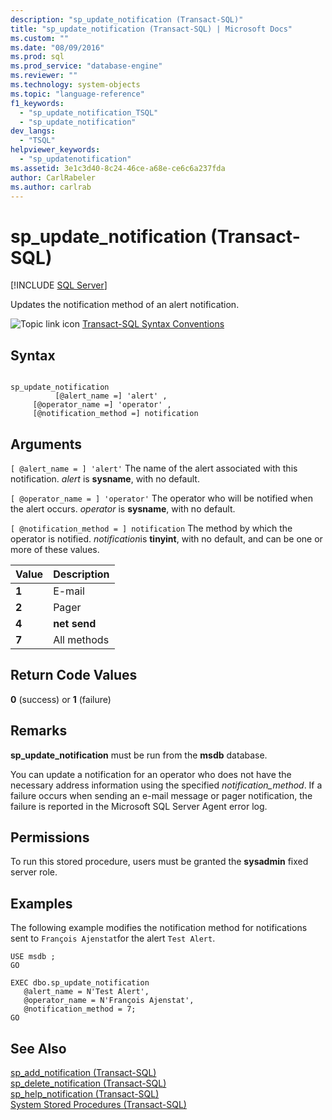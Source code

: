 ```yaml
---
description: "sp_update_notification (Transact-SQL)"
title: "sp_update_notification (Transact-SQL) | Microsoft Docs"
ms.custom: ""
ms.date: "08/09/2016"
ms.prod: sql
ms.prod_service: "database-engine"
ms.reviewer: ""
ms.technology: system-objects
ms.topic: "language-reference"
f1_keywords: 
  - "sp_update_notification_TSQL"
  - "sp_update_notification"
dev_langs: 
  - "TSQL"
helpviewer_keywords: 
  - "sp_updatenotification"
ms.assetid: 3e1c3d40-8c24-46ce-a68e-ce6c6a237fda
author: CarlRabeler
ms.author: carlrab
---
```

# sp_update_notification (Transact-SQL)
[!INCLUDE [SQL Server](../../includes/applies-to-version/sqlserver.md)]

  Updates the notification method of an alert notification.  

  
 ![Topic link icon](../../database-engine/configure-windows/media/topic-link.gif "Topic link icon") [Transact-SQL Syntax Conventions](../../t-sql/language-elements/transact-sql-syntax-conventions-transact-sql.md)  
  
## Syntax  
  
```  
  
sp_update_notification  
          [@alert_name =] 'alert' ,  
     [@operator_name =] 'operator' ,  
     [@notification_method =] notification  
```  
  
## Arguments  
`[ @alert_name = ] 'alert'`
 The name of the alert associated with this notification. *alert* is **sysname**, with no default.  
  
`[ @operator_name = ] 'operator'`
 The operator who will be notified when the alert occurs. *operator* is **sysname**, with no default.  
  
`[ @notification_method = ] notification`
 The method by which the operator is notified. *notification*is **tinyint**, with no default, and can be one or more of these values.  
  
|Value|Description|  
|-----------|-----------------|  
|**1**|E-mail|  
|**2**|Pager|  
|**4**|**net send**|  
|**7**|All methods|  
  
## Return Code Values  
 **0** (success) or **1** (failure)  
  
## Remarks  
 **sp_update_notification** must be run from the **msdb** database.  
  
 You can update a notification for an operator who does not have the necessary address information using the specified *notification_method*. If a failure occurs when sending an e-mail message or pager notification, the failure is reported in the Microsoft SQL Server Agent error log.  
  
## Permissions  
 To run this stored procedure, users must be granted the **sysadmin** fixed server role.  
  
## Examples  
 The following example modifies the notification method for notifications sent to `François Ajenstat`for the alert `Test Alert`.  
  
```  
USE msdb ;  
GO  
  
EXEC dbo.sp_update_notification  
   @alert_name = N'Test Alert',  
   @operator_name = N'François Ajenstat',  
   @notification_method = 7;  
GO  
```  
  
## See Also  
 [sp_add_notification &#40;Transact-SQL&#41;](../../relational-databases/system-stored-procedures/sp-add-notification-transact-sql.md)   
 [sp_delete_notification &#40;Transact-SQL&#41;](../../relational-databases/system-stored-procedures/sp-delete-notification-transact-sql.md)   
 [sp_help_notification &#40;Transact-SQL&#41;](../../relational-databases/system-stored-procedures/sp-help-notification-transact-sql.md)   
 [System Stored Procedures &#40;Transact-SQL&#41;](../../relational-databases/system-stored-procedures/system-stored-procedures-transact-sql.md)  
  
  
